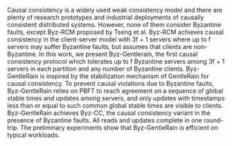 Causal consistency is a widely used weak consistency model
and there are plenty of research prototypes and industrial deployments of
causally consistent distributed systems. However, none of them consider
Byzantine faults, except Byz-RCM proposed by Tseng et al. Byz-RCM
achieves causal consistency in the client-server model with 3f + 1 servers
where up to f servers may suffer Byzantine faults, but assumes that
clients are non-Byzantine. In this work, we present Byz-Gentlerain, the
first causal consistency protocol which tolerates up to f Byzantine servers
among 3f + 1 servers in each partition and any number of Byzantine clients.
Byz-GentleRain is inspired by the stabilization mechanism of
GentleRain for causal consistency. To prevent causal violations due to
Byzantine faults, Byz-GentleRain relies on PBFT to reach agreement
on a sequence of global stable times and updates among servers,
and only updates with timestamps less than or equal to such common global
stable times are visible to clients. Byz-GentleRain achieves Byz-CC, the
causal consistency variant in the presence of Byzantine faults.
All reads and updates complete in one round-trip. The preliminary experiments
show that Byz-GentleRain is efficient on typical workloads.